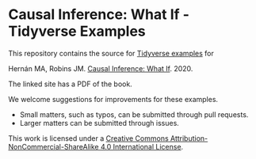 # Causal Inference: What If - Tidyverse Examples

This repository contains the source for [Tidyverse examples]() for

Hernán MA, Robins JM. [Causal Inference: What If](https://www.hsph.harvard.edu/miguel-hernan/causal-inference-book/). 2020.

The linked site has a PDF of the book.

We welcome suggestions for improvements for these examples.

* Small matters, such as typos, can be submitted through pull requests.
* Larger matters can be submitted through issues.

This work is licensed under a [Creative Commons Attribution-NonCommercial-ShareAlike 4.0 International License](http://creativecommons.org/licenses/by-nc-sa/4.0/). 
